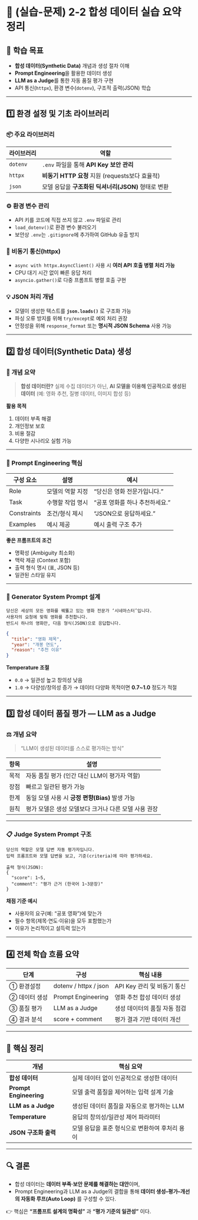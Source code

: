 # 🧩 (실습-문제) 2-2 합성 데이터 실습 요약 정리

## 🎯 학습 목표

* **합성 데이터(Synthetic Data)** 개념과 생성 절차 이해
* **Prompt Engineering**을 활용한 데이터 생성
* **LLM as a Judge**를 통한 자동 품질 평가 구현
* API 통신(`httpx`), 환경 변수(`dotenv`), 구조적 출력(JSON) 학습

---

## 1️⃣ 환경 설정 및 기초 라이브러리

### 📦 주요 라이브러리

| 라이브러리    | 역할                                  |
| -------- | ----------------------------------- |
| `dotenv` | `.env` 파일을 통해 **API Key 보안 관리**     |
| `httpx`  | **비동기 HTTP 요청** 지원 (requests보다 효율적) |
| `json`   | 모델 응답을 **구조화된 딕셔너리(JSON)** 형태로 변환   |

### ⚙️ 환경 변수 관리

* API 키를 코드에 직접 쓰지 않고 `.env` 파일로 관리
* `load_dotenv()`로 환경 변수 불러오기
* 보안상 `.env`는 `.gitignore`에 추가하여 GitHub 유출 방지

### 🧠 비동기 통신(httpx)

* `async with httpx.AsyncClient()` 사용 시 **여러 API 호출 병렬 처리 가능**
* CPU 대기 시간 없이 빠른 응답 처리
* `asyncio.gather()`로 다중 프롬프트 병렬 호출 구현

### 💡 JSON 처리 개념

* 모델이 생성한 텍스트를 **`json.loads()`** 로 구조화 가능
* 파싱 오류 방지를 위해 `try/except`로 예외 처리 권장
* 안정성을 위해 `response_format` 또는 **명시적 JSON Schema** 사용 가능

---

## 2️⃣ 합성 데이터(Synthetic Data) 생성

### 📘 개념 요약

> **합성 데이터란?**
> 실제 수집 데이터가 아닌, **AI 모델을 이용해 인공적으로 생성된 데이터**
> (예: 영화 추천, 질병 데이터, 이미지 합성 등)

**활용 목적**

1. 데이터 부족 해결
2. 개인정보 보호
3. 비용 절감
4. 다양한 시나리오 실험 가능

---

### 🧠 Prompt Engineering 핵심

| 구성 요소       | 설명        | 예시                 |
| ----------- | --------- | ------------------ |
| Role        | 모델의 역할 지정 | “당신은 영화 전문가입니다.”   |
| Task        | 수행할 작업 명시 | “공포 영화를 하나 추천하세요.” |
| Constraints | 조건/형식 제시  | “JSON으로 응답하세요.”    |
| Examples    | 예시 제공     | 예시 출력 구조 추가        |

**좋은 프롬프트의 조건**

* 명확성 (Ambiguity 최소화)
* 맥락 제공 (Context 포함)
* 출력 형식 명시 (표, JSON 등)
* 일관된 스타일 유지

---

### 🧩 Generator System Prompt 설계

```text
당신은 세상의 모든 영화를 꿰뚫고 있는 영화 전문가 ‘시네마스터’입니다.  
사용자의 요청에 맞춰 영화를 추천합니다.  
반드시 하나의 영화만, 다음 형식(JSON)으로 응답합니다.
```

```json
{
  "title": "영화 제목",
  "year": "개봉 연도",
  "reason": "추천 이유"
}
```

**Temperature 조절**

* `0.0` → 일관성 높고 창의성 낮음
* `1.0` → 다양성/창의성 증가
  → 데이터 다양화 목적이면 **0.7~1.0** 정도가 적절

---

## 3️⃣ 합성 데이터 품질 평가 — LLM as a Judge

### ⚖️ 개념 요약

> “LLM이 생성된 데이터를 스스로 평가하는 방식”

| 항목 | 설명                               |
| -- | -------------------------------- |
| 목적 | 자동 품질 평가 (인간 대신 LLM이 평가자 역할)     |
| 장점 | 빠르고 일관된 평가 가능                    |
| 한계 | 동일 모델 사용 시 **긍정 편향(Bias)** 발생 가능 |
| 원칙 | 평가 모델은 생성 모델보다 크거나 다른 모델 사용 권장   |

---

### 📋 Judge System Prompt 구조

```text
당신의 역할은 모델 답변 자동 평가자입니다.
입력 프롬프트와 모델 답변을 보고, 기준(criteria)에 따라 평가하세요.

출력 형식(JSON):
{
  "score": 1~5,
  "comment": "평가 근거 (한국어 1~3문장)"
}
```

**채점 기준 예시**

* 사용자의 요구(예: “공포 영화”)에 맞는가
* 필수 항목(제목·연도·이유)을 모두 포함했는가
* 이유가 논리적이고 설득력 있는가

---

## 4️⃣ 전체 학습 흐름 요약

| 단계       | 구성                    | 핵심 내용               |
| -------- | --------------------- | ------------------- |
| ① 환경설정   | dotenv / httpx / json | API Key 관리 및 비동기 통신 |
| ② 데이터 생성 | Prompt Engineering    | 영화 추천 합성 데이터 생성     |
| ③ 품질 평가  | LLM as a Judge        | 생성 데이터의 품질 자동 점검    |
| ④ 결과 분석  | score + comment       | 평가 결과 기반 데이터 개선     |

---

## 🧾 핵심 정리

| 개념                     | 핵심 요약                      |
| ---------------------- | -------------------------- |
| **합성 데이터**             | 실제 데이터 없이 인공적으로 생성한 데이터    |
| **Prompt Engineering** | 모델 출력 품질을 제어하는 입력 설계 기술    |
| **LLM as a Judge**     | 생성된 데이터 품질을 자동으로 평가하는 LLM  |
| **Temperature**        | 응답의 창의성/일관성 제어 파라미터        |
| **JSON 구조화 출력**        | 모델 응답을 표준 형식으로 변환하여 후처리 용이 |

---

## 🔍 결론

* 합성 데이터는 **데이터 부족·보안 문제를 해결하는 대안**이며,
* Prompt Engineering과 LLM as a Judge의 결합을 통해
  **데이터 생성–평가–개선의 자동화 루프(Auto Loop)** 를 구성할 수 있다.

👉 핵심은 **“프롬프트 설계의 명확성”** 과 **“평가 기준의 일관성”** 이다.

